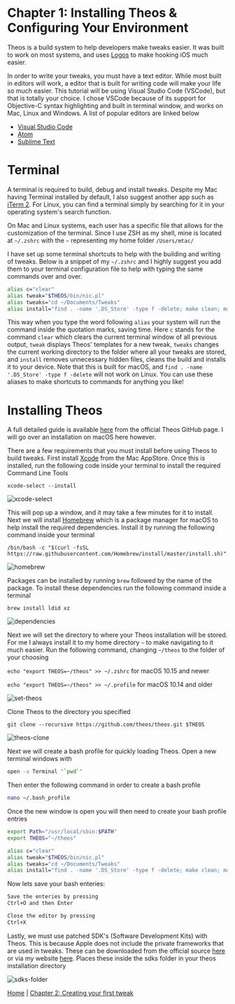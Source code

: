 # Chapter 1: Installing Theos & Configuring Your Environment

Theos is a build system to help developers make tweaks easier. It was built to work on most systems, and uses [Logos](https://iphonedevwiki.net/index.php/Logos) to make hooking iOS much easier. 

In order to write your tweaks, you must have a text editor. While most built in editors will work, a editor that is built for writing code will make your life so much easier. This tutorial will be using Visual Studio Code (VSCode), but that is totally your choice. I chose VSCode because of its support for Objective-C syntax highlighting and built in terminal window, and works on Mac, Linux and Windows. A list of popular editors are linked below

* [Visual Studio Code](https://code.visualstudio.com/)
* [Atom](https://atom.io/)
* [Sublime Text](https://www.sublimetext.com/3)

# Terminal

A terminal is required to build, debug and install tweaks. Despite my Mac having Terminal installed by default, I also suggest another app such as [iTerm 2](https://www.iterm2.com/). For Linux, you can find a terminal simply by searching for it in your operating system's search function. 

On Mac and Linux systems, each user has a specific file that allows for the customization of the terminal. Since I use ZSH as my shell, mine is located at ```~/.zshrc``` with the ```~``` representing my home folder ```/Users/mtac/```

I have set up some terminal shortcuts to help with the building and writing of tweaks. Below is a snippet of my ```~/.zshrc``` and I highly suggest you add them to your terminal configuration file to help with typing the same commands over and over.

```bash
alias c="clear"
alias tweak="$THEOS/bin/nic.pl"
alias tweaks="cd ~/Documents/Tweaks"
alias install="find . -name '.DS_Store' -type f -delete; make clean; make package install"
```

This way when you type the word following ```alias``` your system will run the command inside the quotation marks, saving time. Here ```c``` stands for the command ```clear``` which clears the current terminal window of all previous output, ```tweak``` displays Theos' templates for a new tweak, ```tweaks``` changes the current working directory to the folder where all your tweaks are stored, and ```install``` removes unnecessary hidden files, cleans the build and installs it to your device. Note that this is built for macOS, and ```find . -name '.DS_Store' -type f -delete``` will not work on Linux. You can use these aliases to make shortcuts to commands for anything you like!

# Installing Theos

A full detailed guide is available [here](https://github.com/theos/theos/wiki/Installation) from the official Theos GitHub page. I will go over an installation on macOS here however.

There are a few requirements that you must install before using Theos to build tweaks. First install [Xcode](https://apps.apple.com/us/app/xcode/id497799835?mt=12) from the Mac AppStore. Once this is installed, run the following code inside your terminal to install the required Command Line Tools

```xcode-select --install```

![xcode-select](https://github.com/MTACS/TweakGuide/blob/master/images/xcode-select.png)

This will pop up a window, and it may take a few minutes for it to install. Next we will install [Homebrew](https://brew.sh/) which is a package manager for macOS to help install the required dependencies. Install it by running the following command inside your terminal

```/bin/bash -c "$(curl -fsSL https://raw.githubusercontent.com/Homebrew/install/master/install.sh)"```

![homebrew](https://github.com/MTACS/TweakGuide/blob/master/images/brew.png)

Packages can be installed by running ```brew``` followed by the name of the package. To install these dependencies run the following command inside a terminal

```brew install ldid xz```

![dependencies](https://github.com/MTACS/TweakGuide/blob/master/images/dependencies.png)

Next we will set the directory to where your Theos installation will be stored. For me I always install it to my home directory ```~``` to make navigating to it much easier. Run the following command, changing ```~/theos``` to the folder of your choosing

```echo "export THEOS=~/theos" >> ~/.zshrc``` for macOS 10.15 and newer

```echo "export THEOS=~/theos" >> ~/.profile``` for macOS 10.14 and older

![set-theos](https://github.com/MTACS/TweakGuide/blob/master/images/set-theos.png)

Clone Theos to the directory you specified

```git clone --recursive https://github.com/theos/theos.git $THEOS```

![theos-clone](https://github.com/MTACS/TweakGuide/blob/master/images/theos-clone.png)

Next we will create a bash profile for quickly loading Theos. Open a new terminal windows with 

```bash
open -a Terminal "`pwd`" 
```

Then enter the following command in order to create a bash profile

```bash
nano ~/.bash_profile 
```

Once the new window is open you will then need to create your bash profile entries

```bash
export Path="/usr/local/sbin:$PATH"
export THEOS="~/theos"

alias c="clear"
alias tweak="$THEOS/bin/nic.pl"
alias tweaks="cd ~/Documents/Tweaks"
alias install="find . -name '.DS_Store' -type f -delete; make clean; make package install"
```
Now lets save your bash enteries:

```bash
Save the enteries by pressing
Ctrl+O and then Enter

Close the editor by pressing 
Ctrl+X
```

Lastly, we must use patched SDK's (Software Development Kits) with Theos. This is because Apple does not include the private frameworks that are used in tweaks. These can be downloaded from the official source [here](https://github.com/theos/sdks) or via my website [here](https://mtac.app/sdks/). Places these inside the sdks folder in your theos installation directory

![sdks-folder](https://github.com/MTACS/TweakGuide/blob/master/images/sdks-folder.png)

[Home](https://github.com/MTACS/TweakGuide/blob/master/README.md) | [Chapter 2: Creating your first tweak](https://github.com/MTACS/TweakGuide/blob/master/chapters/2.md)
